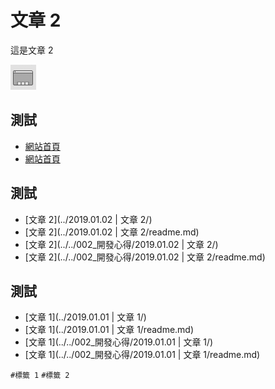 # 文章 2
這是文章 2

![圖片](img/01.png)


## 測試
* [網站首頁](../../001_網站首頁)
* [網站首頁](../../001_網站首頁/readme.md)

## 測試
* [文章 2](../2019.01.02 | 文章 2/)
* [文章 2](../2019.01.02 | 文章 2/readme.md)
* [文章 2](../../002_開發心得/2019.01.02 | 文章 2/)
* [文章 2](../../002_開發心得/2019.01.02 | 文章 2/readme.md)

## 測試
* [文章 1](../2019.01.01 | 文章 1/)
* [文章 1](../2019.01.01 | 文章 1/readme.md)
* [文章 1](../../002_開發心得/2019.01.01 | 文章 1/)
* [文章 1](../../002_開發心得/2019.01.01 | 文章 1/readme.md)

`#標籤 1` `#標籤 2`